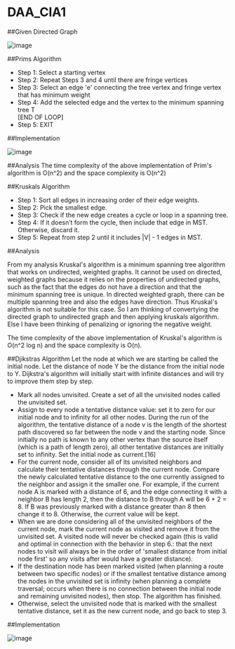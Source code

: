 # DAA_CIA1


##Given Directed Graph

![image](https://user-images.githubusercontent.com/73640313/213088607-75d70d92-a81b-4fb9-9eb6-fb954c756a09.png)


##Prims Algorithm

* Step 1: Select a starting vertex  
* Step 2: Repeat Steps 3 and 4 until there are fringe vertices  
* Step 3: Select an edge 'e' connecting the tree vertex and fringe vertex that has minimum weight  
* Step 4: Add the selected edge and the vertex to the minimum spanning tree T  
[END OF LOOP]  
* Step 5: EXIT  

##Implementation

![image](https://user-images.githubusercontent.com/73640313/213093742-060cf5af-9739-49e1-ada7-12946e9a220d.png)

##Analysis
The time complexity of the above implementation of Prim's algorithm is O(n^2) and the space complexity is O(n^2)





##Kruskals Algorithm

* Step 1: Sort all edges in increasing order of their edge weights.
* Step 2: Pick the smallest edge.
* Step 3: Check if the new edge creates a cycle or loop in a spanning tree.
* Step 4: If it doesn’t form the cycle, then include that edge in MST. Otherwise, discard it.
* Step 5: Repeat from step 2 until it includes |V| - 1 edges in MST.

##Analysis

From my analysis
Kruskal's algorithm is a minimum spanning tree algorithm that works on undirected, weighted graphs. It cannot be used on directed, weighted graphs because it relies on the properties of undirected graphs, such as the fact that the edges do not have a direction and that the minimum spanning tree is unique. In directed weighted graph, there can be multiple spanning tree and also the edges have direction. Thus Kruskal's algorithm is not suitable for this case.
So I am thinking of convertying the directed graph to undirected graph and then applying kruskals algorithm. Else I have been thinking of penalizing or ignoring the negative weight.

The time complexity of the above implementation of Kruskal's algorithm is O(n^2 log n) and the space complexity is O(n).



##Djikstras Algorithm
Let the node at which we are starting be called the initial node. Let the distance of node Y be the distance from the initial node to Y. Dijkstra's algorithm will initially start with infinite distances and will try to improve them step by step.

* Mark all nodes unvisited. Create a set of all the unvisited nodes called the unvisited set.
* Assign to every node a tentative distance value: set it to zero for our initial node and to infinity for all other nodes. During the run of the algorithm, the tentative distance of a node v is the length of the shortest path discovered so far between the node v and the starting node. Since initially no path is known to any other vertex than the source itself (which is a path of length zero), all other tentative distances are initially set to infinity. Set the initial node as current.[16]
* For the current node, consider all of its unvisited neighbors and calculate their tentative distances through the current node. Compare the newly calculated tentative distance to the one currently assigned to the neighbor and assign it the smaller one. For example, if the current node A is marked with a distance of 6, and the edge connecting it with a neighbor B has length 2, then the distance to B through A will be 6 + 2 = 8. If B was previously marked with a distance greater than 8 then change it to 8. Otherwise, the current value will be kept.
* When we are done considering all of the unvisited neighbors of the current node, mark the current node as visited and remove it from the unvisited set. A visited node will never be checked again (this is valid and optimal in connection with the behavior in step 6.: that the next nodes to visit will always be in the order of 'smallest distance from initial node first' so any visits after would have a greater distance).
* If the destination node has been marked visited (when planning a route between two specific nodes) or if the smallest tentative distance among the nodes in the unvisited set is infinity (when planning a complete traversal; occurs when there is no connection between the initial node and remaining unvisited nodes), then stop. The algorithm has finished.
* Otherwise, select the unvisited node that is marked with the smallest tentative distance, set it as the new current node, and go back to step 3.


##Implementation

![image](https://user-images.githubusercontent.com/73640313/213097953-ab2ce751-c7e0-43f8-b9bb-4db9f66e5b2c.png)

